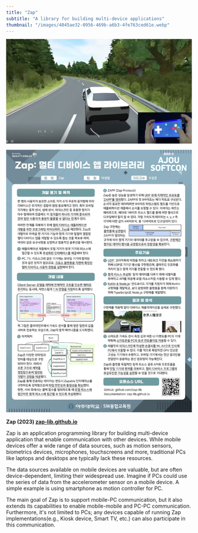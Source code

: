 ```yaml
---
title: "Zap"
subtitle: "A library for building multi-device applications"
thumbnail: "/images/4045ae32-0956-469b-a6b3-4fe763ced61e.webp"
---
```


![](/images/4045ae32-0956-469b-a6b3-4fe763ced61e.webp)

![](/images/39bd8e07-0a27-4c7b-ba90-b946196234fa.webp)

**Zap (2023) [zap-lib.github.io](https://zap-lib.github.io/)**

Zap is an application programming library for building multi-device application that enable communication with other devices. While mobile devices offer a wide range of data sources, such as motion sensors, biometrics devices, microphones, touchscreens and more, traditional PCs like laptops and desktops are typically lack these resources.

The data sources available on mobile devices are valuable, but are often device-dependent, limiting their widespread use. Imagine if PCs could use the series of data from the accelerometer sensor on a mobile device. A simple example is using smartphone as motion controller for PC.

The main goal of Zap is to support mobile-PC communication, but it also extends its capabilities to enable mobile-mobile and PC-PC communication. Furthermore, it's not limited to PCs; any devices capable of running Zap implementations(e.g., Kiosk device, Smart TV, etc.) can also participate in this communication.
